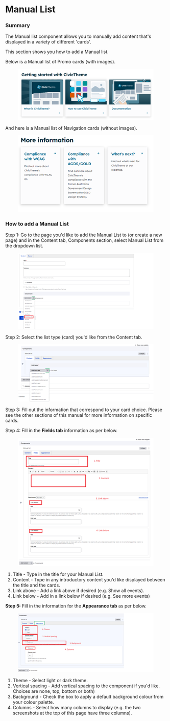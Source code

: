 # Manual List

### Summary

The Manual list component allows you to manually add content that's displayed in a variety of different 'cards'.

This section shows you how to add a Manual list.

Below is a Manual list of Promo cards (with images).

<figure><img src="../../.gitbook/assets/image (8) (1).png" alt=""><figcaption></figcaption></figure>

And here is a Manual list of Navigation cards (without images).

<figure><img src="../../.gitbook/assets/image (46).png" alt=""><figcaption></figcaption></figure>

### How to add a Manual List

Step 1: Go to the page you'd like to add the Manual List to (or create a new page) and in the Content tab, Components section, select Manual List from the dropdown list.

<figure><img src="../../.gitbook/assets/image (142).png" alt=""><figcaption></figcaption></figure>

Step 2: Select the list type (card) you'd like from the Content tab.

<figure><img src="../../.gitbook/assets/image (10).png" alt=""><figcaption></figcaption></figure>

Step 3: Fill out the information that correspond to your card choice. Please see the other sections of this manual for more information on specific cards.

Step 4: Fill in the **Fields tab** information as per below.

<figure><img src="../../.gitbook/assets/image (3) (1).png" alt=""><figcaption></figcaption></figure>

1. Title - Type in the title for your Manual List.
2. Content - Type in any introductory content you'd like displayed between the title and the cards.
3. Link above - Add a link above if desired (e.g. Show all events).
4. Link below - Add in a link below if desired (e.g. See more events)

**Step 5:** Fill in the information for the **Appearance tab** as per below.

<figure><img src="../../.gitbook/assets/image (44).png" alt=""><figcaption></figcaption></figure>

1. Theme - Select light or dark theme.
2. Vertical spacing - Add vertical spacing to the component if you'd like. Choices are none, top, bottom or both)
3. Background - Check the box to apply a default background colour from your colour palette.
4. Columns - Select how many columns to display (e.g. the two screenshots at the top of this page have three columns).
